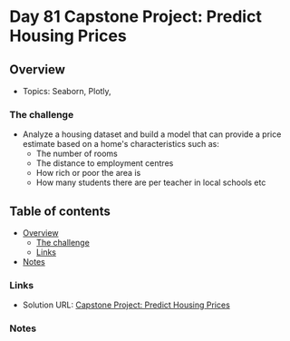 # Day 81 Capstone Project: Predict Housing Prices

## Overview

- Topics: Seaborn, Plotly, 


### The challenge

- Analyze a housing dataset and build a model that can provide a price estimate based on a home's characteristics such as:
  - The number of rooms
  - The distance to employment centres
  - How rich or poor the area is
  - How many students there are per teacher in local schools etc

## Table of contents

- [Overview](#overview)
  - [The challenge](#the-challenge)
  - [Links](#links)
- [Notes](#notes)

### Links

- Solution URL: [Capstone Project: Predict Housing Prices](https://github.com/Mikerniker/100_Days_of_Python/tree/main/Day81)


###  Notes